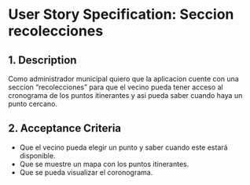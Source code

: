 # User Story Specification:  Seccion recolecciones

## 1.	Description

Como administrador municipal quiero que la aplicacion cuente con una seccion “recolecciones” para que el vecino pueda tener acceso al cronograma de los puntos itinerantes y asi pueda saber cuando haya un punto cercano.

## 2.	Acceptance Criteria
- Que el vecino pueda elegir un punto y saber cuando este estará disponible. 
- Que se muestre un mapa con los puntos itinerantes.
- Que se pueda visualizar el coronograma.
